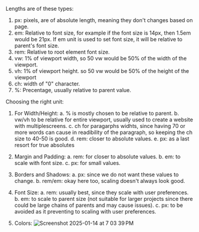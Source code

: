 Lengths are of these types:

1. px: pixels, are of absolute length, meaning they don't changes based on page.
2. em: Relative to font size, for example if the font size is 14px, then 1.5em would be 21px. If em unit is used to set font size, it will be relative to parent's font size.
3. rem: Relative to root element font size.
4. vw: 1% of viewport width, so 50 vw would be 50% of the width of the viewport.  
5. vh: 1% of viewport  height. so 50 vw would be 50% of the height of the viewport
6. ch: width of "0" character.
7. %: Precentage, usually relative to parent value.

Choosing the right unit:

1. For Width/Height:
   a. % is mostly chosen to be relative to parent.
   b. vw/vh to be relative for entire viewport, usually used to create a website with multiplescreens.
   c. ch for paragarphs widhts, since having 70 or more words can cause in readibility of the paragraph, so keeping the ch size to 40-50 is good.
   d. rem: closer to absolute values.
   e. px: as a last resort for true absolutes

2. Margin and Padding:
  a. rem: for closer to absolute values.
  b. em: to scale with font size.
  c. px: for small values.

3. Borders and Shadows:
   a. px: since we do not want these values to change.
   b. rem/em: okay here too, scaling doesn't always look good.

4. Font Size:
   a. rem: usually best, since they scale with user preferences.
   b. em: to scale to parent size (not suitable for larger projects since there could be large chains of parents and may cause issues).
   c. px: to be avoided as it preventing to scaling with user preferences.

5. Colors:
   ![Screenshot 2025-01-14 at 7 03 39 PM](https://github.com/user-attachments/assets/b43430b3-5c3a-44c7-9df0-02374897d574)



